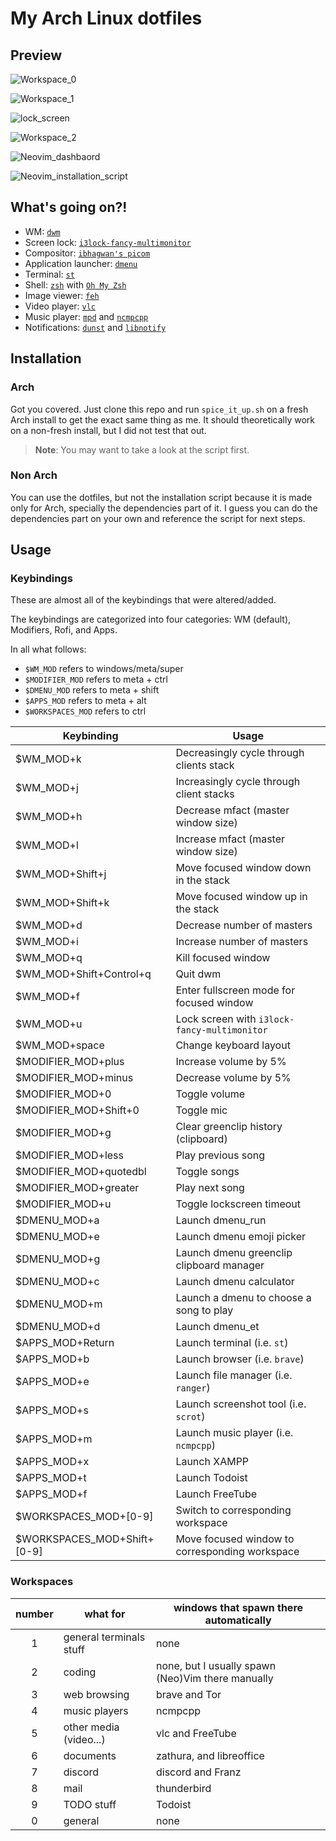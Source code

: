 # My Arch Linux dotfiles

## Preview

![Workspace_0](./images/workspace_0.png)

![Workspace_1](./images/workspace_1.png)

![lock_screen](./images/lock_screen.png)

![Workspace_2](./images/workspace_2.png)

![Neovim_dashbaord](./images/nvim_dashboard.png)

![Neovim_installation_script](./images/nvim_installation_script.png)

## What's going on?!

- WM: [`dwm`](https://dwm.suckless.org)
- Screen lock: [`i3lock-fancy-multimonitor`](https://github.com/PlankCipher/i3lock-fancy-multimonitor)
- Compositor: [`ibhagwan's picom`](https://github.com/ibhagwan/picom)
- Application launcher: [`dmenu`](https://tools.suckless.org/dmenu)
- Terminal: [`st`](https://st.suckless.org)
- Shell: [`zsh`](https://www.zsh.org/) with [`Oh My Zsh`](https://ohmyz.sh/)
- Image viewer: [`feh`](https://wiki.archlinux.org/index.php/Feh)
- Video player: [`vlc`](https://wiki.archlinux.org/index.php/VLC_media_player)
- Music player: [`mpd`](https://wiki.archlinux.org/index.php/Music_Player_Daemon) and [`ncmpcpp`](https://wiki.archlinux.org/index.php/Ncmpcpp)
- Notifications: [`dunst`](https://wiki.archlinux.org/index.php/Dunst) and [`libnotify`](https://wiki.archlinux.org/index.php/Desktop_notifications#Libnotify)

## Installation

### Arch

Got you covered. Just clone this repo and run `spice_it_up.sh` on a fresh Arch install to get the exact same thing as me. It should theoretically work on a non-fresh install, but I did not test that out.

> **Note**: You may want to take a look at the script first.

### Non Arch

You can use the dotfiles, but not the installation script because it is made only for Arch, specially the dependencies part of it. I guess you can do the dependencies part on your own and reference the script for next steps.

## Usage

### Keybindings

These are almost all of the keybindings that were altered/added.

The keybindings are categorized into four categories: WM (default), Modifiers, Rofi, and Apps.

In all what follows:

- `$WM_MOD` refers to windows/meta/super
- `$MODIFIER_MOD` refers to meta + ctrl
- `$DMENU_MOD` refers to meta + shift
- `$APPS_MOD` refers to meta + alt
- `$WORKSPACES_MOD` refers to ctrl

| Keybinding                  | Usage                                          |
| --------------------------- | ---------------------------------------------- |
| $WM_MOD+k                   | Decreasingly cycle through clients stack       |
| $WM_MOD+j                   | Increasingly cycle through client stacks       |
| $WM_MOD+h                   | Decrease mfact (master window size)            |
| $WM_MOD+l                   | Increase mfact (master window size)            |
| $WM_MOD+Shift+j             | Move focused window down in the stack          |
| $WM_MOD+Shift+k             | Move focused window up in the stack            |
| $WM_MOD+d                   | Decrease number of masters                     |
| $WM_MOD+i                   | Increase number of masters                     |
| $WM_MOD+q                   | Kill focused window                            |
| $WM_MOD+Shift+Control+q     | Quit dwm                                       |
| $WM_MOD+f                   | Enter fullscreen mode for focused window       |
| $WM_MOD+u                   | Lock screen with `i3lock-fancy-multimonitor`   |
| $WM_MOD+space               | Change keyboard layout                         |
| $MODIFIER_MOD+plus          | Increase volume by 5%                          |
| $MODIFIER_MOD+minus         | Decrease volume by 5%                          |
| $MODIFIER_MOD+0             | Toggle volume                                  |
| $MODIFIER_MOD+Shift+0       | Toggle mic                                     |
| $MODIFIER_MOD+g             | Clear greenclip history (clipboard)            |
| $MODIFIER_MOD+less          | Play previous song                             |
| $MODIFIER_MOD+quotedbl      | Toggle songs                                   |
| $MODIFIER_MOD+greater       | Play next song                                 |
| $MODIFIER_MOD+u             | Toggle lockscreen timeout                      |
| $DMENU_MOD+a                | Launch dmenu_run                               |
| $DMENU_MOD+e                | Launch dmenu emoji picker                      |
| $DMENU_MOD+g                | Launch dmenu greenclip clipboard manager       |
| $DMENU_MOD+c                | Launch dmenu calculator                        |
| $DMENU_MOD+m                | Launch a dmenu to choose a song to play        |
| $DMENU_MOD+d                | Launch dmenu_et                                |
| $APPS_MOD+Return            | Launch terminal (i.e. `st`)                    |
| $APPS_MOD+b                 | Launch browser (i.e. `brave`)                  |
| $APPS_MOD+e                 | Launch file manager (i.e. `ranger`)            |
| $APPS_MOD+s                 | Launch screenshot tool (i.e. `scrot`)          |
| $APPS_MOD+m                 | Launch music player (i.e. `ncmpcpp`)           |
| $APPS_MOD+x                 | Launch XAMPP                                   |
| $APPS_MOD+t                 | Launch Todoist                                 |
| $APPS_MOD+f                 | Launch FreeTube                                |
| $WORKSPACES_MOD+[0-9]       | Switch to corresponding workspace              |
| $WORKSPACES_MOD+Shift+[0-9] | Move focused window to corresponding workspace |

### Workspaces

| number | what for                | windows that spawn there automatically            |
| :----: | ----------------------- | ------------------------------------------------- |
|   1    | general terminals stuff | none                                              |
|   2    | coding                  | none, but I usually spawn (Neo)Vim there manually |
|   3    | web browsing            | brave and Tor                                     |
|   4    | music players           | ncmpcpp                                           |
|   5    | other media (video...)  | vlc and FreeTube                                  |
|   6    | documents               | zathura, and libreoffice                          |
|   7    | discord                 | discord and Franz                                 |
|   8    | mail                    | thunderbird                                       |
|   9    | TODO stuff              | Todoist                                           |
|   0    | general                 | none                                              |
